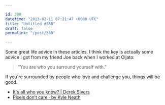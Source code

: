 ```yaml
---

id: 380
datetime: "2013-02-11 07:21:47 +0000 UTC"
title: "Untitled #380"
draft: false
permalink: "/post/380"

---
```


Some great life advice in these articles. I think the key is actually some advice I got from my friend Joe back when I worked at Oljato:

 > "You are who you surround yourself with."

If you're surrounded by people who love and challenge you, things will be good. 

 
 * [It's all who you know? | Derek Sivers](http://sivers.org/xn)
 * [Pixels don’t care · by Kyle Neath](http://warpspire.com/posts/pixels-dont-care/)


